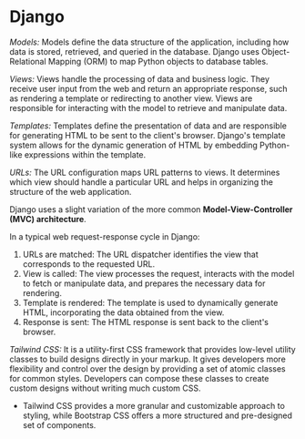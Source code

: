 # Django

*Models:* Models define the data structure of the application, including how data is stored, retrieved, and queried in the database. Django uses Object-Relational Mapping (ORM) to map Python objects to database tables.

*Views:* Views handle the processing of data and business logic. They receive user input from the web and return an appropriate response, such as rendering a template or redirecting to another view. Views are responsible for interacting with the model to retrieve and manipulate data.

*Templates:* Templates define the presentation of data and are responsible for generating HTML to be sent to the client's browser. Django's template system allows for the dynamic generation of HTML by embedding Python-like expressions within the template.

*URLs:* The URL configuration maps URL patterns to views. It determines which view should handle a particular URL and helps in organizing the structure of the web application.

Django uses a slight variation of the more common **Model-View-Controller (MVC) architecture**.

In a typical web request-response cycle in Django:

1. URLs are matched: The URL dispatcher identifies the view that corresponds to the requested URL.
1. View is called: The view processes the request, interacts with the model to fetch or manipulate data, and prepares the necessary data for rendering.
1. Template is rendered: The template is used to dynamically generate HTML, incorporating the data obtained from the view.
1. Response is sent: The HTML response is sent back to the client's browser.

*Tailwind CSS:* It is a utility-first CSS framework that provides low-level utility classes to build designs directly in your markup. It gives developers more flexibility and control over the design by providing a set of atomic classes for common styles. Developers can compose these classes to create custom designs without writing much custom CSS.

- Tailwind CSS provides a more granular and customizable approach to styling, while Bootstrap CSS offers a more structured and pre-designed set of components.
